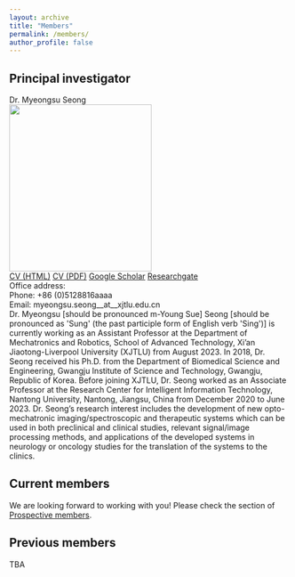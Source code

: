 ```yaml
---
layout: archive
title: "Members"
permalink: /members/
author_profile: false
---
```


Principal investigator
------
Dr. Myeongsu Seong    
<img src="https://myeongsuseong.github.io/images/myeongsu_seong.png" width="256" height="300">  
[CV (HTML)](https://myeongsuseong.github.io/cv) [CV (PDF)](https://myeongsuseong.github.io/files/MyeongsuSeong_CV.pdf) [Google Scholar](https://scholar.google.com/citations?user=UE6g5hoAAAAJ&hl=en) [Researchgate](https://www.researchgate.net/profile/Myeongsu-Seong)  
Office address:     
Phone: +86 (0)5128816aaaa  
Email: myeongsu.seong__at__xjtlu.edu.cn          
Dr. Myeongsu [should be pronounced m-Young Sue] Seong [should be pronounced as 'Sung' (the past participle form of English verb 'Sing')] is currently working as an Assistant Professor at the Department of Mechatronics and Robotics, School of Advanced Technology, Xi’an Jiaotong-Liverpool University (XJTLU) from August 2023. In 2018, Dr. Seong received his Ph.D. from the Department of Biomedical Science and Engineering, Gwangju Institute of Science and Technology, Gwangju, Republic of Korea. Before joining XJTLU, Dr. Seong worked as an Associate Professor at the Research Center for Intelligent Information Technology, Nantong University, Nantong, Jiangsu, China from December 2020 to June 2023. Dr. Seong’s research interest includes the development of new opto-mechatronic imaging/spectroscopic and therapeutic systems which can be used in both preclinical and clinical studies, relevant signal/image processing methods, and applications of the developed systems in neurology or oncology studies for the translation of the systems to the clinics.

Current members
------
We are looking forward to working with you! Please check the section of [Prospective members](https://myeongsuseong.github.io/prospective_members/).


Previous members
------
TBA
